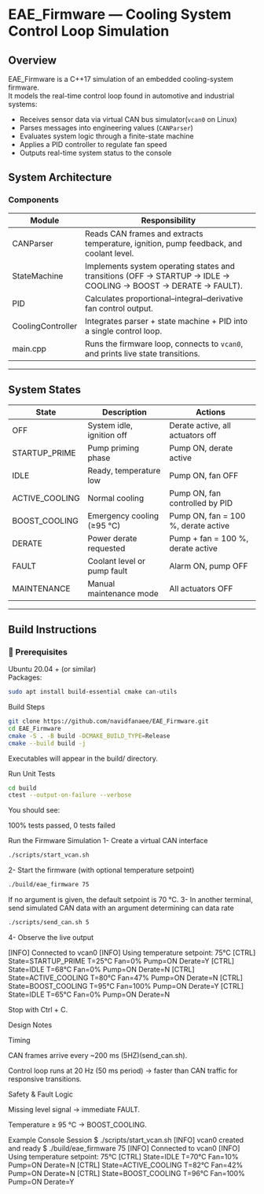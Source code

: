 # EAE_Firmware — Cooling System Control Loop Simulation

## Overview
EAE_Firmware is a C++17 simulation of an embedded cooling-system firmware.  
It models the real-time control loop found in automotive and industrial systems:
- Receives sensor data via virtual CAN bus simulator(`vcan0` on Linux)
- Parses messages into engineering values (`CANParser`)
- Evaluates system logic through a finite-state machine
- Applies a PID controller to regulate fan speed
- Outputs real-time system status to the console


## System Architecture

### Components
| Module | Responsibility |
|---------|----------------|
| CANParser | Reads CAN frames and extracts temperature, ignition, pump feedback, and coolant level. |
| StateMachine | Implements system operating states and transitions (OFF → STARTUP → IDLE → COOLING → BOOST → DERATE → FAULT). |
| PID | Calculates proportional–integral–derivative fan control output. |
| CoolingController | Integrates parser + state machine + PID into a single control loop. |
| main.cpp | Runs the firmware loop, connects to `vcan0`, and prints live state transitions. |

---

## System States

| State | Description | Actions |
|--------|--------------|---------|
| OFF | System idle, ignition off | Derate active, all actuators off |
| STARTUP_PRIME | Pump priming phase | Pump ON, derate active |
| IDLE | Ready, temperature low | Pump ON, fan OFF |
| ACTIVE_COOLING | Normal cooling | Pump ON, fan controlled by PID |
| BOOST_COOLING | Emergency cooling (≥95 °C) | Pump ON, fan = 100 %, derate active |
| DERATE | Power derate requested | Pump + fan = 100 %, derate active |
| FAULT | Coolant level or pump fault | Alarm ON, pump OFF |
| MAINTENANCE | Manual maintenance mode | All actuators OFF |

---
## Build Instructions

### 🔧 Prerequisites
Ubuntu 20.04 + (or similar)  
Packages:
```bash
sudo apt install build-essential cmake can-utils
```
Build Steps
```bash
git clone https://github.com/navidfanaee/EAE_Firmware.git
cd EAE_Firmware
cmake -S . -B build -DCMAKE_BUILD_TYPE=Release
cmake --build build -j
```
Executables will appear in the build/ directory.

Run Unit Tests
```bash
cd build
ctest --output-on-failure --verbose
```
You should see:

100% tests passed, 0 tests failed

Run the Firmware Simulation
1- Create a virtual CAN interface
```bash
./scripts/start_vcan.sh
```

2- Start the firmware (with optional temperature setpoint)
```bash
./build/eae_firmware 75
```
If no argument is given, the default setpoint is 70 °C.
3- In another terminal, send simulated CAN data with an argument determining can data rate 
```bash
./scripts/send_can.sh 5
```
4- Observe the live output

[INFO] Connected to vcan0
[INFO] Using temperature setpoint: 75°C
[CTRL] State=STARTUP_PRIME  T=25°C  Fan=0%  Pump=ON  Derate=Y
[CTRL] State=IDLE           T=68°C  Fan=0%  Pump=ON  Derate=N
[CTRL] State=ACTIVE_COOLING T=80°C  Fan=47% Pump=ON  Derate=N
[CTRL] State=BOOST_COOLING  T=95°C  Fan=100% Pump=ON Derate=Y
[CTRL] State=IDLE           T=65°C  Fan=0%  Pump=ON  Derate=N

Stop with Ctrl + C.

Design Notes

Timing

CAN frames arrive every ~200 ms (5HZ)(send_can.sh).

Control loop runs at 20 Hz (50 ms period) → faster than CAN traffic for responsive transitions.

Safety & Fault Logic

Missing level signal → immediate FAULT.

Temperature ≥ 95 °C → BOOST_COOLING.



Example Console Session
$ ./scripts/start_vcan.sh
[INFO] vcan0 created and ready
$ ./build/eae_firmware 75
[INFO] Connected to vcan0
[INFO] Using temperature setpoint: 75°C
[CTRL] State=IDLE           T=70°C  Fan=10% Pump=ON  Derate=N
[CTRL] State=ACTIVE_COOLING T=82°C  Fan=42% Pump=ON  Derate=N
[CTRL] State=BOOST_COOLING  T=96°C  Fan=100% Pump=ON Derate=Y

